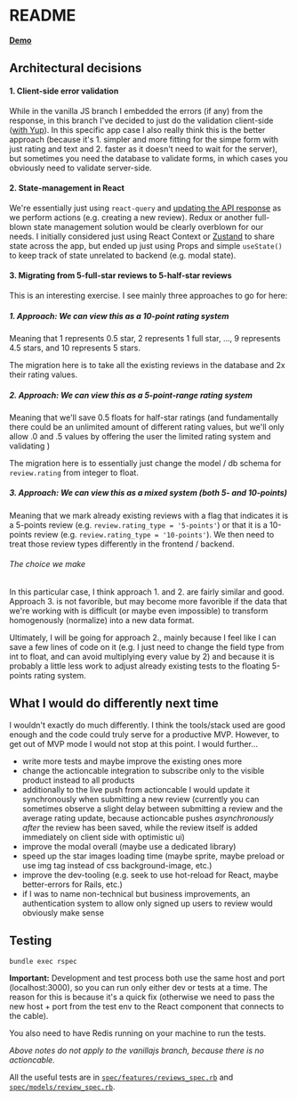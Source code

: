# README

[**Demo**](https://obscure-project-react.herokuapp.com)

## Architectural decisions

#### 1. Client-side error validation

While in the vanilla JS branch I embedded the errors (if any) from the response, in this branch I've decided to just do the validation client-side ([with Yup](https://formik.org/docs/guides/validation#validationschema)). In this specific app case I also really think this is the better approach (because it's 1. simpler and more fitting for the simpe form with just rating and text and 2. faster as it doesn't need to wait for the server), but sometimes you need the database to validate forms, in which cases you obviously need to validate server-side.

#### 2. State-management in React

We're essentially just using `react-query` and [updating the API response](https://react-query.tanstack.com/guides/updates-from-mutation-responses) as we perform actions (e.g. creating a new review). Redux or another full-blown state management solution would be clearly overblown for our needs. I initially considered just using React Context or [Zustand](https://github.com/pmndrs/zustand) to share state across the app, but ended up just using Props and simple `useState()` to keep track of state unrelated to backend (e.g. modal state).

#### 3. Migrating from 5-full-star reviews to 5-half-star reviews

This is an interesting exercise. I see mainly three approaches to go for here:

##### 1. Approach: We can view this as a 10-point rating system

Meaning that 1 represents 0.5 star, 2 represents 1 full star, ..., 9 represents 4.5 stars, and 10 represents 5 stars.

The migration here is to take all the existing reviews in the database and 2x their rating values.

##### 2. Approach: We can view this as a 5-point-range rating system

Meaning that we'll save 0.5 floats for half-star ratings (and fundamentally there could be an unlimited amount of different rating values, but we'll only allow .0 and .5 values by offering the user the limited rating system and validating )

The migration here is to essentially just change the model / db schema for `review.rating` from integer to float.

##### 3. Approach: We can view this as a mixed system (both 5- and 10-points)

Meaning that we mark already existing reviews with a flag that indicates it is a 5-points review (e.g. `review.rating_type = '5-points'`) or that it is a 10-points review (e.g. `review.rating_type = '10-points'`). We then need to treat those review types differently in the frontend / backend.

###### The choice we make

In this particular case, I think approach 1. and 2. are fairly similar and good. Approach 3. is not favorible, but may become more favorible if the data that we're working with is difficult (or maybe even impossible) to transform homogenously (normalize) into a new data format.

Ultimately, I will be going for approach 2., mainly because I feel like I can save a few lines of code on it (e.g. I just need to change the field type from int to float, and can avoid multiplying every value by 2) and because it is probably a little less work to adjust already existing tests to the floating 5-points rating system.

## What I would do differently next time

I wouldn't exactly do much differently. I think the tools/stack used are good enough and the code could truly serve for a productive MVP. However, to get out of MVP mode I would not stop at this point. I would further...

- write more tests and maybe improve the existing ones more
- change the actioncable integration to subscribe only to the visible product instead to all products
- additionally to the live push from actioncable I would update it synchronously when submitting a new review (currently you can sometimes observe a slight delay between submitting a review and the average rating update, because actioncable pushes _asynchronously after_ the review has been saved, while the review itself is added immediately on client side with optimistic ui)
- improve the modal overall (maybe use a dedicated library)
- speed up the star images loading time (maybe sprite, maybe preload or use img tag instead of css background-image, etc.)
- improve the dev-tooling (e.g. seek to use hot-reload for React, maybe better-errors for Rails, etc.)
- if I was to name non-technical but business improvements, an authentication system to allow only signed up users to review would obviously make sense

## Testing

`bundle exec rspec`

**Important:** Development and test process both use the same host and port (localhost:3000), so you can run only either dev or tests at a time. The reason for this is because it's a quick fix (otherwise we need to pass the new host + port from the test env to the React component that connects to the cable).

You also need to have Redis running on your machine to run the tests.

_Above notes do not apply to the vanillajs branch, because there is no actioncable._

All the useful tests are in [`spec/features/reviews_spec.rb`](spec/features/reviews_spec.rb) and [`spec/models/review_spec.rb`](spec/features/reviews_spec.rb).
